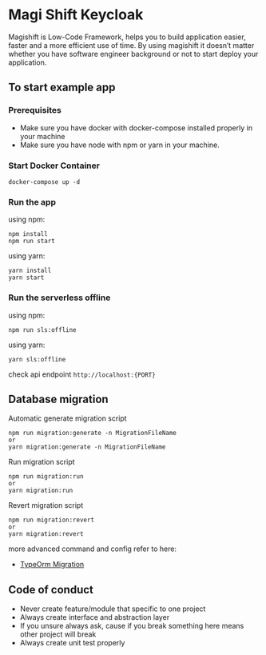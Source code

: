 # Magi Shift Keycloak

Magishift is Low-Code Framework, helps you to build application easier, faster and a more efficient use of time. By using magishift it doesn’t matter whether you have software engineer background or not to start deploy your application.

## To start example app

### Prerequisites

- Make sure you have docker with docker-compose installed properly in your machine
- Make sure you have node with npm or yarn in your machine.

### Start Docker Container

```
docker-compose up -d
```

### Run the app

using npm:

```
npm install
npm run start
```

using yarn:

```
yarn install
yarn start
```

### Run the serverless offline

using npm:

```
npm run sls:offline
```

using yarn:

```
yarn sls:offline
```


check api endpoint
`http://localhost:{PORT}`

## Database migration

Automatic generate migration script

```
npm run migration:generate -n MigrationFileName
or
yarn migration:generate -n MigrationFileName
```

Run migration script

```
npm run migration:run
or
yarn migration:run
```

Revert migration script

```
npm run migration:revert
or
yarn migration:revert
```

more advanced command and config refer to here:

- [TypeOrm Migration](https://github.com/typeorm/typeorm/blob/master/docs/migrations.md)

## Code of conduct

- Never create feature/module that specific to one project
- Always create interface and abstraction layer
- If you unsure always ask, cause if you break something here means other project will break
- Always create unit test properly

